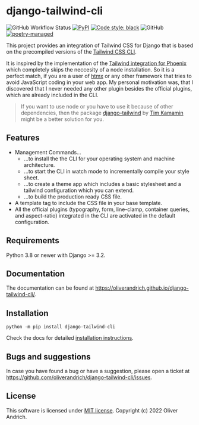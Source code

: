 # django-tailwind-cli

![GitHub Workflow Status](https://img.shields.io/github/actions/workflow/status/oliverandrich/django-tailwind-cli/test.yml?style=flat-square)
[![PyPI](https://img.shields.io/pypi/v/django-tailwind-cli.svg?style=flat-square)](https://pypi.org/project/django-tailwind-cli/)
[![Code style: black](https://img.shields.io/badge/code%20style-black-000000.svg?style=flat-square)](https://github.com/psf/black)
![GitHub](https://img.shields.io/github/license/oliverandrich/django-tailwind-cli?style=flat-square)
[![poetry-managed](https://img.shields.io/badge/poetry-managed-blue?style=flat-square)](https://python-poetry.org)

This project provides an integration of Tailwind CSS for Django that is based on the precompiled versions of the [Tailwind CSS CLI](https://tailwindcss.com/blog/standalone-cli).

It is inspired by the implementation of the [Tailwind integration for Phoenix](https://github.com/phoenixframework/tailwind) which completely skips the neccesity of a node installation. So it is a perfect match, if you are a user of [htmx](https://htmx.org) or any other framework that tries to avoid JavaScript coding in your web app. My personal motivation was, that I discovered that I never needed any other plugin besides the official plugins, which are already included in the CLI.

> If you want to use node or you have to use it because of other dependencies, then the package [django-tailwind](https://github.com/timonweb/django-tailwind) by [Tim Kamamin](https://github.com/timonweb) might be a better solution for you.

## Features

- Management Commands...
  - ...to install the the CLI for your operating system and machine architecture.
  - ...to start the CLI in watch mode to incrementally compile your style sheet.
  - ...to create a theme app which includes a basic stylesheet and a tailwind configuration which you can extend.
  - ...to build the production ready CSS file.
- A template tag to include the CSS file in your base template.
- All the official plugins (typography, form, line-clamp, container queries, and aspect-ratio) integrated in the CLI are activated in the default configuration.

## Requirements

Python 3.8 or newer with Django >= 3.2.

## Documentation

The documentation can be found at <https://oliverandrich.github.io/django-tailwind-cli/>.

## Installation

```shell
python -m pip install django-tailwind-cli
```

Check the docs for detailed [installation instructions](https://oliverandrich.github.io/django-tailwind-cli/installation/).

## Bugs and suggestions

In case you have found a bug or have a suggestion, please open a ticket at <https://github.com/oliverandrich/django-tailwind-cli/issues>.

## License

This software is licensed under [MIT license](https://github.com/oliverandrich/django-tailwind-cli/blob/main/LICENSE). Copyright (c) 2022 Oliver Andrich.
